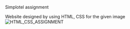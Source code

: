 Simplotel assignment

Website designed by using HTML, CSS for the given image![HTML_CSS_ASSIGNMENT](https://github.com/sairam-balla/Simplotel_assignment/assets/141431338/8b38852a-c74b-4d47-b38d-f0cabbc19799)
